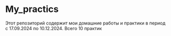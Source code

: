 # My_practics
Этот репозиторий содержит мои домашние работы и практики в период с 17.09.2024 по 10.12.2024. Всего 10 практик
